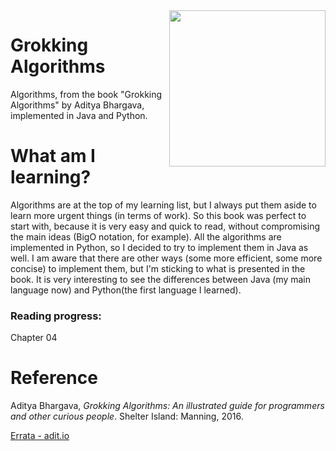 <img width="250" align="right" src="https://images.manning.com/360/480/resize/book/3/0b325da-eb26-4e50-8a2a-46042c647083/Bhargava-Algorithms_hires.png" />

# Grokking Algorithms

Algorithms, from the book "Grokking Algorithms" by Aditya Bhargava, implemented in Java and Python.

# What am I learning? 

Algorithms are at the top of my learning list, but I always put them aside to learn more urgent things (in terms of work). So this book was perfect to start with, because it is very easy and quick to read, without compromising the main ideas (BigO notation, for example). All the algorithms are implemented in Python, so I decided to try to implement them in Java as well. I am aware that there are other ways (some more efficient, some more concise) to implement them, but I'm sticking to what is presented in the book. It is very interesting to see the differences between Java (my main language now) and Python(the first language I learned). 

### Reading progress: 
Chapter 04

# Reference

Aditya Bhargava, *Grokking Algorithms: An illustrated guide for programmers and other curious people*. Shelter Island: Manning, 2016.

[Errata - adit.io](https://adit.io/errata.html)
